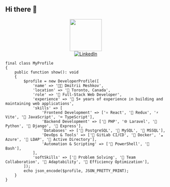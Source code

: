 ## Hi there 👋

<div id="header" align="center">
  <img src="https://i.giphy.com/media/v1.Y2lkPTc5MGI3NjExcXd2dDgxcnI2cjNtcHllcG1rdWY1MG5uY2VzNTl4d2J1M3o3cnc2MiZlcD12MV9pbnRlcm5hbF9naWZfYnlfaWQmY3Q9Zw/bGgsc5mWoryfgKBx1u/giphy.gif" width="100"/>
  <div id="badges">
  <a href="https://www.linkedin.com/in/dmitrii-meshkov-dev/" rel="nofollow"><img src="https://camo.githubusercontent.com/e1a5bef50eb40eda6dbc1095c42128665a9452f9577a905ddc3be24292b7ac72/68747470733a2f2f696d672e736869656c64732e696f2f62616467652f6c696e6b6564696e2d3030373742353f7374796c653d666c61742d737175617265266c6f676f3d6c696e6b6564696e266c6f676f436f6c6f723d7768697465" alt="Linkedln" data-canonical-src="https://img.shields.io/badge/linkedin-0077B5?style=flat-square&amp;logo=linkedin&amp;logoColor=white" style="max-width: 100%;"></a>
</div>
</div>

```
final class MyProfile
{
    public function show(): void
    {
        $profile = new DeveloperProfile([
            'name' => '🧑‍💻 Dmitrii Meshkov',
            'location' => '📍 Toronto, Canada',
            'role' => '💼 Full-Stack Web Developer',
            'experience' => '📅 5+ years of experience in building and maintaining web applications',
            'skills' => [
                'Frontend Development' => ['⚛️ React', '🔄 Redux', '⚡ Vite', '📜 JavaScript', '⌨️ TypeScript'],
                'Backend Development' => ['🐘 PHP', '🌐 Laravel', '🐍 Python', '🧩 Django', '🚀 Express'],
                'Databases' => ['🐘 PostgreSQL', '🐬 MySQL', '💽 MSSQL'],
                'DevOps & Tools' => ['🚀 GitLab CI/CD', '🐳 Docker', '☁️ Azure', '🔐 LDAP', '🏢 Active Directory'],
                'Automation & Scripting' => ['📜 PowerShell', '🐚 Bash'],
            ],
            'softSkills' => ['🧩 Problem Solving', '🤝 Team Collaboration', '🔄 Adaptability', '🚀 Efficiency Optimization'],
        ]);
        echo json_encode($profile, JSON_PRETTY_PRINT);
    }
}

```
<!--
**Takechico/Takechico** is a ✨ _special_ ✨ repository because its `README.md` (this file) appears on your GitHub profile.

Here are some ideas to get you started:

- 🔭 I’m currently working on ...
- 🌱 I’m currently learning ...
- 👯 I’m looking to collaborate on ...
- 🤔 I’m looking for help with ...
- 💬 Ask me about ...
- 📫 How to reach me: ...
- 😄 Pronouns: ...
- ⚡ Fun fact: ...
-->
